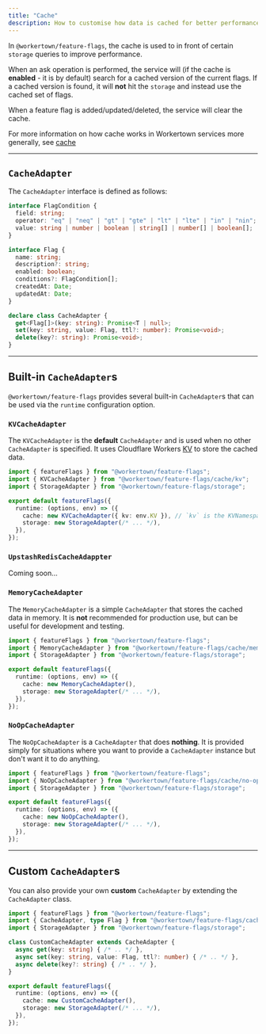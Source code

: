 ```yaml
---
title: "Cache"
description: How to customise how data is cached for better performance in @workertown/feature-flags.
---
```


In `@workertown/feature-flags`, the cache is used to in front of certain
`storage` queries to improve performance.

When an ask operation is performed, the service will (if the cache is
**enabled** - it is by default) search for a cached version of the current
flags. If a cached version is found, it will **not** hit the `storage` and
instead use the cached set of flags.

When a feature flag is added/updated/deleted, the service will clear the cache.

For more information on how cache works in Workertown services more generally,
see [cache](/docs/core-concepts/cache)

---

## `CacheAdapter`

The `CacheAdapter` interface is defined as follows:

```ts
interface FlagCondition {
  field: string;
  operator: "eq" | "neq" | "gt" | "gte" | "lt" | "lte" | "in" | "nin";
  value: string | number | boolean | string[] | number[] | boolean[];
}

interface Flag {
  name: string;
  description?: string;
  enabled: boolean;
  conditions?: FlagCondition[];
  createdAt: Date;
  updatedAt: Date;
}

declare class CacheAdapter {
  get<Flag[]>(key: string): Promise<T | null>;
  set(key: string, value: Flag, ttl?: number): Promise<void>;
  delete(key?: string): Promise<void>;
}
```

---

## Built-in `CacheAdapter`s

`@workertown/feature-flags` provides several built-in `CacheAdapter`s that can
be used via the `runtime` configuration option.

### `KVCacheAdapter`

The `KVCacheAdapter` is the **default** `CacheAdapter` and is used when no other
`CacheAdapter` is specified. It uses Cloudflare Workers
[KV](https://developers.cloudflare.com/workers/learning/how-kv-works/) to store
the cached data.

```ts
import { featureFlags } from "@workertown/feature-flags";
import { KVCacheAdapter } from "@workertown/feature-flags/cache/kv";
import { StorageAdapter } from "@workertown/feature-flags/storage";

export default featureFlags({
  runtime: (options, env) => ({
    cache: new KVCacheAdapter({ kv: env.KV }), // `kv` is the KVNamespace bound to the Cloudflare Worker to use for the cache
    storage: new StorageAdapter(/* ... */),
  }),
});
```

### `UpstashRedisCacheAdappter`

Coming soon...

### `MemoryCacheAdapter`

The `MemoryCacheAdapter` is a simple `CacheAdapter` that stores the cached data
in memory. It is **not** recommended for production use, but can be useful for
development and testing.

```ts
import { featureFlags } from "@workertown/feature-flags";
import { MemoryCacheAdapter } from "@workertown/feature-flags/cache/memory";
import { StorageAdapter } from "@workertown/feature-flags/storage";

export default featureFlags({
  runtime: (options, env) => ({
    cache: new MemoryCacheAdapter(),
    storage: new StorageAdapter(/* ... */),
  }),
});
```

### `NoOpCacheAdapter`

The `NoOpCacheAdapter` is a `CacheAdapter` that does **nothing**. It is provided
simply for situations where you want to provide a `CacheAdapter` instance but
don't want it to do anything.

```ts
import { featureFlags } from "@workertown/feature-flags";
import { NoOpCacheAdapter } from "@workertown/feature-flags/cache/no-op";
import { StorageAdapter } from "@workertown/feature-flags/storage";

export default featureFlags({
  runtime: (options, env) => ({
    cache: new NoOpCacheAdapter(),
    storage: new StorageAdapter(/* ... */),
  }),
});
```

---

## Custom `CacheAdapter`s

You can also provide your own **custom** `CacheAdapter` by extending the
`CacheAdapter` class.

```ts
import { featureFlags } from "@workertown/feature-flags";
import { CacheAdapter, type Flag } from "@workertown/feature-flags/cache";
import { StorageAdapter } from "@workertown/feature-flags/storage";

class CustomCacheAdapter extends CacheAdapter {
  async get(key: string) { /* .. */ },
  async set(key: string, value: Flag, ttl?: number) { /* .. */ },
  async delete(key?: string) { /* .. */ },
}

export default featureFlags({
  runtime: (options, env) => ({
    cache: new CustomCacheAdapter(),
    storage: new StorageAdapter(/* ... */),
  }),
});
```
